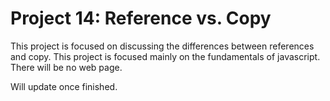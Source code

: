 <h1>Project 14: Reference vs. Copy</h1>
<p>This project is focused on discussing the differences between references and copy. This project is focused mainly on the fundamentals of javascript. There will be no web page.</p>
<p>Will update once finished.</p>